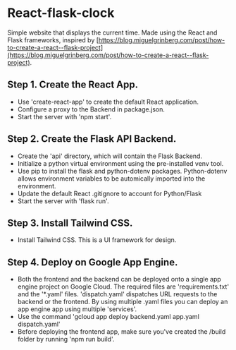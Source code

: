 # React-flask-clock

Simple website that displays the current time. Made using the React and Flask frameworks, inspired by [https://blog.miguelgrinberg.com/post/how-to-create-a-react--flask-project](https://blog.miguelgrinberg.com/post/how-to-create-a-react--flask-project).

## Step 1. Create the React App.

* Use 'create-react-app' to create the default React application.
* Configure a proxy to the Backend in package.json.
* Start the server with 'npm start'.

## Step 2. Create the Flask API Backend.

* Create the 'api' directory, which will contain the Flask Backend.
* Initialize a python virtual environment using the pre-installed venv tool.
* Use pip to install the flask and python-dotenv packages. Python-dotenv allows environment variables to be automically imported into the environment.
* Update the default React .gitignore to account for Python/Flask
* Start the server with 'flask run'.

## Step 3. Install Tailwind CSS.

* Install Tailwind CSS. This is a UI framework for design.

## Step 4. Deploy on Google App Engine.

* Both the frontend and the backend can be deployed onto a single app engine project on Google Cloud. The required files are 'requirements.txt' and the '*.yaml' files. 'dispatch.yaml' dispatches URL requests to the backend or the frontend. By using multiple .yaml files you can deploy an app engine app using multiple 'services'.
* Use the command 'gcloud app deploy backend.yaml app.yaml dispatch.yaml'
* Before deploying the frontend app, make sure you've created the /build folder by running 'npm run build'.